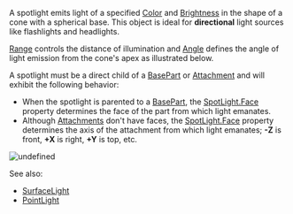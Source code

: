 A spotlight emits light of a specified [Color](https://create.roblox.com/docs/reference/engine/classes/Light#Color) and
[Brightness](https://create.roblox.com/docs/reference/engine/classes/Light#Brightness) in the shape of a cone with a spherical base.
This object is ideal for **directional** light sources like flashlights and
headlights.

[Range](https://create.roblox.com/docs/reference/engine/classes/SpotLight#Range) controls the distance of illumination and
[Angle](https://create.roblox.com/docs/reference/engine/classes/SpotLight#Angle) defines the angle of light emission from the cone's
apex as illustrated below.

A spotlight must be a direct child of a [BasePart](https://create.roblox.com/docs/reference/engine/classes/BasePart) or [Attachment](https://create.roblox.com/docs/reference/engine/classes/Attachment) and will
exhibit the following behavior:

- When the spotlight is parented to a [BasePart](https://create.roblox.com/docs/reference/engine/classes/BasePart), the [SpotLight.Face](https://create.roblox.com/docs/reference/engine/classes/SpotLight#Face)
  property determines the face of the part from which light emanates.
- Although [Attachments](https://create.roblox.com/docs/reference/engine/classes/Attachment) don't have faces, the [SpotLight.Face](https://create.roblox.com/docs/reference/engine/classes/SpotLight#Face)
  property determines the axis of the attachment from which light emanates;
  **-Z** is front, **+X** is right, **+Y** is top, etc.

![undefined](https://prod.docsiteassets.roblox.com/assets/blt13afe21744db416b/LightingDiagram-SpotLight.jpg)

See also:

- [SurfaceLight](https://create.roblox.com/docs/reference/engine/classes/SurfaceLight)
- [PointLight](https://create.roblox.com/docs/reference/engine/classes/PointLight)